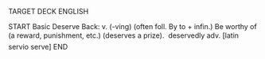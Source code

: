 TARGET DECK
ENGLISH

START
Basic
Deserve
Back: v. (-ving) (often foll. By to + infin.) Be worthy of (a reward, punishment, etc.) (deserves a prize).  deservedly adv. [latin servio serve]
END
